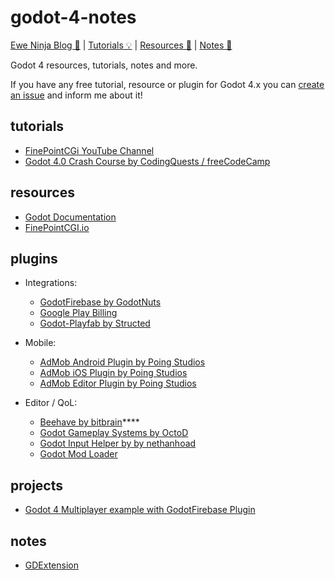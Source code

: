 # godot-4-notes

[Ewe Ninja Blog 📃](https://blog.ewe.ninja) | [Tutorials 💡](#tutorials) | [Resources 📕](#resources) | [Notes 📓](#notes)

Godot 4 resources, tutorials, notes and more.

If you have any free tutorial, resource or plugin for Godot 4.x you can [create an issue]() and inform me about it!



## tutorials

- [FinePointCGi YouTube Channel](https://www.youtube.com/@FinePointCGI)
- [Godot 4.0 Crash Course by CodingQuests / freeCodeCamp](https://www.youtube.com/watch?v=S8lMTwSRoRg)

## resources

- [Godot Documentation](https://docs.godotengine.org/en/stable/)
- [FinePointCGI.io](https://finepointcgi.io/)

## plugins

- Integrations:
  - [GodotFirebase by GodotNuts](https://github.com/GodotNuts/GodotFirebase)
  - [Google Play Billing](https://github.com/godotengine/godot-google-play-billing)
  - [Godot-Playfab by Structed](https://github.com/Structed/godot-playfab)
 
- Mobile:
  - [AdMob Android Plugin by Poing Studios](https://github.com/Poing-Studios/godot-admob-android)
  - [AdMob iOS Plugin by Poing Studios](https://github.com/Poing-Studios/godot-admob-ios)
  - [AdMob Editor Plugin by Poing Studios](https://github.com/Poing-Studios/godot-admob-plugin)

- Editor / QoL:
  - [Beehave by bitbrain](https://github.com/bitbrain/beehave)****
  - [Godot Gameplay Systems by OctoD](https://github.com/OctoD/godot-gameplay-systems)
  - [Godot Input Helper by by nethanhoad](https://github.com/nathanhoad/godot_input_helper)
  - [Godot Mod Loader](https://github.com/GodotModding/godot-mod-loader)
   
  


## projects

- [Godot 4 Multiplayer example with GodotFirebase Plugin](https://github.com/eweninja/godot-firebase-multiplayer-example)

## notes

- [GDExtension](https://blog.ewe.ninja/godot-4-notes/notes/gdextension)
